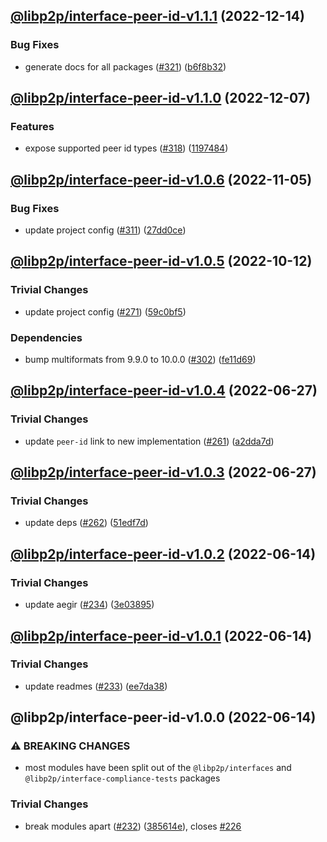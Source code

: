 ## [@libp2p/interface-peer-id-v1.1.1](https://github.com/libp2p/js-libp2p-interfaces/compare/@libp2p/interface-peer-id-v1.1.0...@libp2p/interface-peer-id-v1.1.1) (2022-12-14)


### Bug Fixes

* generate docs for all packages ([#321](https://github.com/libp2p/js-libp2p-interfaces/issues/321)) ([b6f8b32](https://github.com/libp2p/js-libp2p-interfaces/commit/b6f8b32a920c15a28fe021e6050e31aaae89d518))

## [@libp2p/interface-peer-id-v1.1.0](https://github.com/libp2p/js-libp2p-interfaces/compare/@libp2p/interface-peer-id-v1.0.6...@libp2p/interface-peer-id-v1.1.0) (2022-12-07)


### Features

* expose supported peer id types ([#318](https://github.com/libp2p/js-libp2p-interfaces/issues/318)) ([1197484](https://github.com/libp2p/js-libp2p-interfaces/commit/11974843445a7f4792192340c0697d40bf87fddc))

## [@libp2p/interface-peer-id-v1.0.6](https://github.com/libp2p/js-libp2p-interfaces/compare/@libp2p/interface-peer-id-v1.0.5...@libp2p/interface-peer-id-v1.0.6) (2022-11-05)


### Bug Fixes

* update project config ([#311](https://github.com/libp2p/js-libp2p-interfaces/issues/311)) ([27dd0ce](https://github.com/libp2p/js-libp2p-interfaces/commit/27dd0ce3c249892ac69cbb24ddaf0b9f32385e37))

## [@libp2p/interface-peer-id-v1.0.5](https://github.com/libp2p/js-libp2p-interfaces/compare/@libp2p/interface-peer-id-v1.0.4...@libp2p/interface-peer-id-v1.0.5) (2022-10-12)


### Trivial Changes

* update project config ([#271](https://github.com/libp2p/js-libp2p-interfaces/issues/271)) ([59c0bf5](https://github.com/libp2p/js-libp2p-interfaces/commit/59c0bf5e0b05496fca2e4902632b61bb41fad9e9))


### Dependencies

* bump multiformats from 9.9.0 to 10.0.0 ([#302](https://github.com/libp2p/js-libp2p-interfaces/issues/302)) ([fe11d69](https://github.com/libp2p/js-libp2p-interfaces/commit/fe11d69b6aca3dd6ef6053bec27b534ec9908aa1))

## [@libp2p/interface-peer-id-v1.0.4](https://github.com/libp2p/js-libp2p-interfaces/compare/@libp2p/interface-peer-id-v1.0.3...@libp2p/interface-peer-id-v1.0.4) (2022-06-27)


### Trivial Changes

* update `peer-id` link to new implementation ([#261](https://github.com/libp2p/js-libp2p-interfaces/issues/261)) ([a2dda7d](https://github.com/libp2p/js-libp2p-interfaces/commit/a2dda7d0cfa33737ebc6bb4ae56de5b55e951c63))

## [@libp2p/interface-peer-id-v1.0.3](https://github.com/libp2p/js-libp2p-interfaces/compare/@libp2p/interface-peer-id-v1.0.2...@libp2p/interface-peer-id-v1.0.3) (2022-06-27)


### Trivial Changes

* update deps ([#262](https://github.com/libp2p/js-libp2p-interfaces/issues/262)) ([51edf7d](https://github.com/libp2p/js-libp2p-interfaces/commit/51edf7d9b3765a6f75c915b1483ea345d0133a41))

## [@libp2p/interface-peer-id-v1.0.2](https://github.com/libp2p/js-libp2p-interfaces/compare/@libp2p/interface-peer-id-v1.0.1...@libp2p/interface-peer-id-v1.0.2) (2022-06-14)


### Trivial Changes

* update aegir ([#234](https://github.com/libp2p/js-libp2p-interfaces/issues/234)) ([3e03895](https://github.com/libp2p/js-libp2p-interfaces/commit/3e038959ecab6cfa3585df9ee179c0af7a61eda5))

## [@libp2p/interface-peer-id-v1.0.1](https://github.com/libp2p/js-libp2p-interfaces/compare/@libp2p/interface-peer-id-v1.0.0...@libp2p/interface-peer-id-v1.0.1) (2022-06-14)


### Trivial Changes

* update readmes ([#233](https://github.com/libp2p/js-libp2p-interfaces/issues/233)) ([ee7da38](https://github.com/libp2p/js-libp2p-interfaces/commit/ee7da38dccc08160d26c8436df8739ce7e0b340e))

## @libp2p/interface-peer-id-v1.0.0 (2022-06-14)


### ⚠ BREAKING CHANGES

* most modules have been split out of the `@libp2p/interfaces` and `@libp2p/interface-compliance-tests` packages

### Trivial Changes

* break modules apart ([#232](https://github.com/libp2p/js-libp2p-interfaces/issues/232)) ([385614e](https://github.com/libp2p/js-libp2p-interfaces/commit/385614e772329052ab17415c8bd421f65b01a61b)), closes [#226](https://github.com/libp2p/js-libp2p-interfaces/issues/226)
